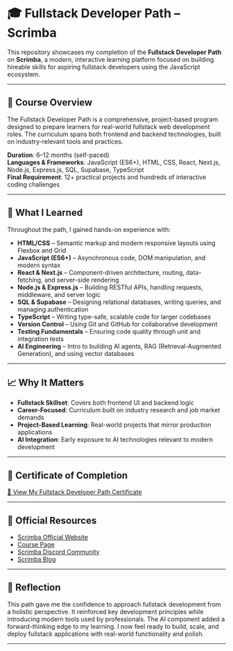 # **🎓 Fullstack Developer Path – Scrimba**

This repository showcases my completion of the **Fullstack Developer Path** on **Scrimba**, a modern, interactive learning platform focused on building hireable skills for aspiring fullstack developers using the JavaScript ecosystem.

---

## 🧠 Course Overview

The Fullstack Developer Path is a comprehensive, project-based program designed to prepare learners for real-world fullstack web development roles. The curriculum spans both frontend and backend technologies, built on industry-relevant tools and practices.

**Duration**: 6–12 months (self-paced)  
**Languages & Frameworks**: JavaScript (ES6+), HTML, CSS, React, Next.js, Node.js, Express.js, SQL, Supabase, TypeScript  
**Final Requirement**: 12+ practical projects and hundreds of interactive coding challenges

---

## 🎯 What I Learned

Throughout the path, I gained hands-on experience with:

- **HTML/CSS** – Semantic markup and modern responsive layouts using Flexbox and Grid  
- **JavaScript (ES6+)** – Asynchronous code, DOM manipulation, and modern syntax  
- **React & Next.js** – Component-driven architecture, routing, data-fetching, and server-side rendering  
- **Node.js & Express.js** – Building RESTful APIs, handling requests, middleware, and server logic  
- **SQL & Supabase** – Designing relational databases, writing queries, and managing authentication  
- **TypeScript** – Writing type-safe, scalable code for larger codebases  
- **Version Control** – Using Git and GitHub for collaborative development  
- **Testing Fundamentals** – Ensuring code quality through unit and integration tests  
- **AI Engineering** – Intro to building AI agents, RAG (Retrieval-Augmented Generation), and using vector databases

---

## 📈 Why It Matters

- **Fullstack Skillset**: Covers both frontend UI and backend logic  
- **Career-Focused**: Curriculum built on industry research and job market demands  
- **Project-Based Learning**: Real-world projects that mirror production applications  
- **AI Integration**: Early exposure to AI technologies relevant to modern development

---

## 📜 Certificate of Completion

[🔗 View My Fullstack Developer Path Certificate](scrimba-fullstack-path-certificate.pdf)

---

## 🔗 Official Resources

- [Scrimba Official Website](https://scrimba.com)  
- [Course Page](https://scrimba.com/fullstack-path-c0fullstack)  
- [Scrimba Discord Community](https://scrimba.com/discord)  
- [Scrimba Blog](https://scrimba.com/articles)

---

## 🏁 Reflection

This path gave me the confidence to approach fullstack development from a holistic perspective. It reinforced key development principles while introducing modern tools used by professionals. The AI component added a forward-thinking edge to my learning. I now feel ready to build, scale, and deploy fullstack applications with real-world functionality and polish.

---